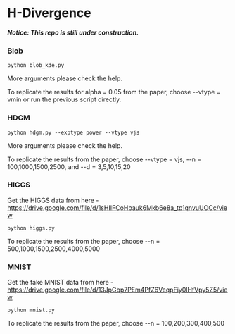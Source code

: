 # H-Divergence

***Notice: This repo is still under construction.***

### Blob

```
python blob_kde.py
```
More arguments please check the help.

To replicate the results for alpha = 0.05 from the paper, choose --vtype = vmin or run the previous script directly.

### HDGM

```
python hdgm.py --exptype power --vtype vjs
```
More arguments please check the help.

To replicate the results from the paper, choose --vtype = vjs, --n = 100,1000,1500,2500, and --d = 3,5,10,15,20

### HIGGS

Get the HIGGS data from here - https://drive.google.com/file/d/1sHIIFCoHbauk6Mkb6e8a_tp1qnvuUOCc/view
```
python higgs.py
```
To replicate the results from the paper, choose --n = 500,1000,1500,2500,4000,5000

### MNIST

Get the fake MNIST data from here - https://drive.google.com/file/d/13JpGbp7PEm4PfZ6VeqpFiy0lHfVpy5Z5/view
```
python mnist.py
```
To replicate the results from the paper, choose --n = 100,200,300,400,500
